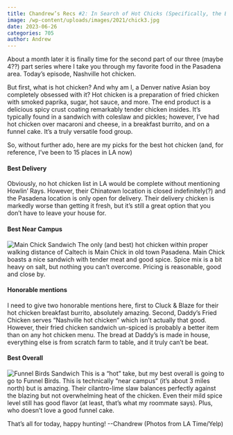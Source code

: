 ```yaml
---
title: Chandrew’s Recs #2: In Search of Hot Chicks (Specifically, the Best Nashville Hot Chicken)
image: /wp-content/uploads/images/2021/chick3.jpg
date: 2023-06-26
categories: 705
author: Andrew
---
```


About a month later it is finally time for the second part of our three (maybe 4??) part series where I take you through my favorite food in the Pasadena area. Today’s episode, Nashville hot chicken.

But first, what is hot chicken? And why am I, a Denver native Asian boy completely obsessed with it?
Hot chicken is a preparation of fried chicken with smoked paprika, sugar, hot sauce, and more. The end product is a delicious spicy crust coating remarkably tender chicken insides. It’s typically found in a sandwich with coleslaw and pickles; however, I’ve had hot chicken over macaroni and cheese, in a breakfast burrito, and on a funnel cake. It’s a truly versatile food group.

So, without further ado, here are my picks for the best hot chicken (and, for reference, I’ve been to 15 places in LA now)

#### Best Delivery

Obviously, no hot chicken list in LA would be complete without mentioning Howlin’ Rays. However, their Chinatown location is closed indefinitely(?) and the Pasadena location is only open for delivery. Their delivery chicken is markedly worse than getting it fresh, but it’s still a great option that you don’t have to leave your house for.

#### Best Near Campus

![Main Chick Sandwich](/images/2021/chick2.jpg)
The only (and best) hot chicken within proper walking distance of Caltech is Main Chick in old town Pasadena. Main Chick boasts a nice sandwich with tender meat and good spice. Spice mix is a bit heavy on salt, but nothing you can’t overcome. Pricing is reasonable, good and close by.

#### Honorable mentions

I need to give two honorable mentions here, first to Cluck & Blaze for their hot chicken breakfast burrito, absolutely amazing. Second, Daddy’s Fried Chicken serves “Nashville hot chicken” which isn’t actually that good. However, their fried chicken sandwich un-spiced is probably a better item than on any hot chicken menu. The bread at Daddy’s is made in house, everything else is from scratch farm to table, and it truly can’t be beat.

#### Best Overall

![Funnel Birds Sandwich](/images/2021/chick1.jpg)
This is a “hot” take, but my best overall is going to go to Funnel Birds. This is technically “near campus” (it’s about 3 miles north) but is amazing. Their cilantro-lime slaw balances perfectly against the blazing but not overwhelming heat of the chicken. Even their mild spice level still has good flavor (at least, that’s what my roommate says). Plus, who doesn’t love a good funnel cake.

That’s all for today, happy hunting!
--Chandrew
(Photos from LA Time/Yelp)
